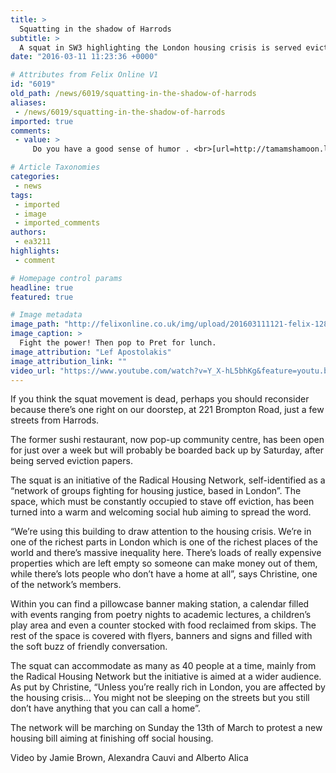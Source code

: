 ```yaml
---
title: >
  Squatting in the shadow of Harrods
subtitle: >
  A squat in SW3 highlighting the London housing crisis is served eviction papers
date: "2016-03-11 11:23:36 +0000"

# Attributes from Felix Online V1
id: "6019"
old_path: /news/6019/squatting-in-the-shadow-of-harrods
aliases:
 - /news/6019/squatting-in-the-shadow-of-harrods
imported: true
comments:
 - value: >
     Do you have a good sense of humor . <br>[url=http://tamamshamoon.livejournal.com/3032.html]Blade &amp; Soul Gold[/url],No one can do it better than you. <br>[url=http://www.iphonemod.com.br/forum/bns-crashing-what-should-i-do-t41486.html?sid=8db1e31761ebbcb1a5a3c856642c2b15]Blade &amp; Soul Power leveling[/url],checked present all disguised . data within web server nevertheless absolutely no htaccess document. i don't buy it. it is crazy, much support required the following. all i want to accomplish is definitely have the ability to post add ons with blogger hello there jamesi improvedadvanced by starhub cable tv internet connection 60 mbps for you to fiber braodband 100 mbps u find that fiber is definitely more slowly in comparison with cable tv in addition to becos with the hoopla given through fiber created often the switch and located that new robot router likewise could not use not really compatiblebetter to just remain focussed on cable tv broadbandbest rgdshozefa <br>Gucci Outlet http://www.charopf.com/gucci-outlet/,ht

# Article Taxonomies
categories:
 - news
tags:
 - imported
 - image
 - imported_comments
authors:
 - ea3211
highlights:
 - comment

# Homepage control params
headline: true
featured: true

# Image metadata
image_path: "http://felixonline.co.uk/img/upload/201603111121-felix-12833275_971574509558882_307790599_n.jpg"
image_caption: >
  Fight the power! Then pop to Pret for lunch.
image_attribution: "Lef Apostolakis"
image_attribution_link: ""
video_url: "https://www.youtube.com/watch?v=Y_X-hL5bhKg&feature=youtu.be"
---
```


If you think the squat movement is dead, perhaps you should reconsider because there’s one right on our doorstep, at 221 Brompton Road, just a few streets from Harrods.

The former sushi restaurant, now pop-up community centre, has been open for just over a week but will probably be boarded back up by Saturday, after being served eviction papers.

The squat is an initiative of the Radical Housing Network, self-identified as a “network of groups fighting for housing justice, based in London”. The space, which must be constantly occupied to stave off eviction, has been turned into a warm and welcoming social hub aiming to spread the word.

“We’re using this building to draw attention to the housing crisis. We’re in one of the richest parts in London which is one of the richest places of the world and there’s massive inequality here. There’s loads of really expensive properties which are left empty so someone can make money out of them, while there’s lots people who don’t have a home at all”, says Christine, one of the network’s members.

Within you can find a pillowcase banner making station, a calendar filled with events ranging from poetry nights to academic lectures, a children’s play area and even a counter stocked with food reclaimed from skips. The rest of the space is covered with flyers, banners and signs and filled with the soft buzz of friendly conversation.

The squat can accommodate as many as 40 people at a time, mainly from the Radical Housing Network but the initiative is aimed at a wider audience. As put by Christine, “Unless you’re really rich in London, you are affected by the housing crisis… You might not be sleeping on the streets but you still don’t have anything that you can call a home”.

The network will be marching on Sunday the 13th of March to protest a new housing bill aiming at finishing off social housing.

Video by Jamie Brown, Alexandra Cauvi and Alberto Alica
